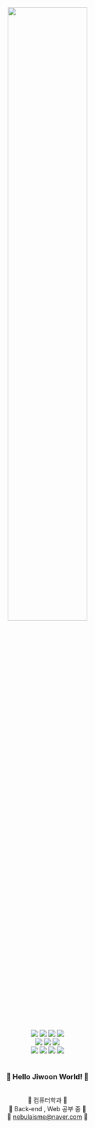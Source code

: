 <div align="center">
<img width="60%" src="https://user-images.githubusercontent.com/59862752/215268566-93f30660-2318-4617-9963-80e3faecd057.PNG"> 
  
<!--
**sungjiwoon/sungjiwoon** is a ✨ _special_ ✨ repository because its `README.md` (this file) appears on your GitHub profile.

Here are some ideas to get you started: -->
<br>   
<img src="https://img.shields.io/badge/java-f28aa8?style=for-the-badge&logo=java&logoColor=white"> 
<img src="https://img.shields.io/badge/python-f25c87?style=for-the-badge&logo=python&logoColor=white">
<img src="https://img.shields.io/badge/c-f54275?style=for-the-badge&logo=c&logoColor=white">
<img src="https://img.shields.io/badge/mysql-f26f7f?style=for-the-badge&logo=mysql&logoColor=white">
<br>
<img src="https://img.shields.io/badge/html5-E34F26?style=for-the-badge&logo=html5&logoColor=white"> 
<img src="https://img.shields.io/badge/css-fc885d?style=for-the-badge&logo=css3&logoColor=white"> 
<img src="https://img.shields.io/badge/javascript-f08a71?style=for-the-badge&logo=javascript&logoColor=white">
<br>
<img src="https://img.shields.io/badge/spring-88d918?style=for-the-badge&logo=spring&logoColor=white">
<img src="https://img.shields.io/badge/springboot-30b35c?style=for-the-badge&logo=springboot&logoColor=white">
<img src="https://img.shields.io/badge/express-68cae8?style=for-the-badge&logo=express&logoColor=white">
<img src="https://img.shields.io/badge/django-49cdf5?style=for-the-badge&logo=django&logoColor=white">
<br><br>

### 👋 Hello Jiwoon World! 👋 
<br> 👯 컴퓨터학과 👯<br>
🌱 Back-end , Web 공부 중 🌱<br>
💬 nebulaisme@naver.com 💬 <br>
<br><br>
  
<!--
😄 Pronouns: ...
⚡ Fun fact: ... -->


</div>
